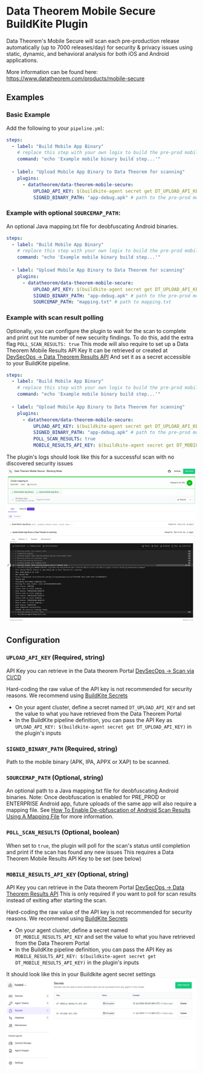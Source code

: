 # Data Theorem Mobile Secure BuildKite Plugin

Data Theorem's Mobile Secure will scan each pre-production release automatically (up to 7000 releases/day)
for security & privacy issues using static, dynamic, and behavioral analysis for both iOS and Android applications.

More information can be found here:  
https://www.datatheorem.com/products/mobile-secure

## Examples

### Basic Example
Add the following to your `pipeline.yml`:

```yml
steps:
  - label: "Build Mobile App Binary"
    # replace this step with your own logix to build the pre-prod mobile binary that you want to scan
    command: "echo 'Example mobile binary build step...'"

  - label: "Upload Mobile App Binary to Data Theorem for scanning"
    plugins:
      - datatheorem/data-theorem-mobile-secure:
          UPLOAD_API_KEY: $(buildkite-agent secret get DT_UPLOAD_API_KEY)
          SIGNED_BINARY_PATH: "app-debug.apk" # path to the pre-prod mobile binary built in the previous step
```

### Example with optional `SOURCEMAP_PATH`:
An optional Java mapping.txt file for deobfuscating Android binaries.

```yml
steps:
  - label: "Build Mobile App Binary"
    # replace this step with your own logix to build the pre-prod mobile binary that you want to scan
    command: "echo 'Example mobile binary build step...'"

  - label: "Upload Mobile App Binary to Data Theorem for scanning"
    plugins:
      - datatheorem/data-theorem-mobile-secure:
          UPLOAD_API_KEY: $(buildkite-agent secret get DT_UPLOAD_API_KEY)
          SIGNED_BINARY_PATH: "app-debug.apk" # path to the pre-prod mobile binary built in the previous step
          SOURCEMAP_PATH: "mapping.txt" # path to mapping.txt
```

### Example with scan result polling
Optionally, you can configure the plugin to wait for the scan to complete and print out hte number of new security findings.
To do this, add the extra flag `POLL_SCAN_RESULTS: true`
This mode will also require to set up a Data Theorem Mobile Results API Key
It can be retrieved or created at [DevSecOps -> Data Theorem Results API](https://www.securetheorem.com/devsecops/v2/results_api_access)
And set it as a secret accessible to your BuildKite pipeline.

```yml
steps:
  - label: "Build Mobile App Binary"
    # replace this step with your own logix to build the pre-prod mobile binary that you want to scan
    command: "echo 'Example mobile binary build step...'"

  - label: "Upload Mobile App Binary to Data Theorem for scanning"
    plugins:
      - datatheorem/data-theorem-mobile-secure:
          UPLOAD_API_KEY: $(buildkite-agent secret get DT_UPLOAD_API_KEY)
          SIGNED_BINARY_PATH: "app-debug.apk" # path to the pre-prod mobile binary built in the previous step
          POLL_SCAN_RESULTS: true
          MOBILE_RESULTS_API_KEY: $(buildkite-agent secret get DT_MOBILE_RESULTS_API_KEY)
```

The plugin's logs should look like this for a successful scan with no discovered security issues
![buildkite-data-theorem-mobile-secure-plugin-polling-mode-no-issues.png](images%2Fbuildkite-data-theorem-mobile-secure-plugin-polling-mode-no-issues.png)

## Configuration

### `UPLOAD_API_KEY` (Required, string)
API Key you can retrieve in the Data theorem Portal [DevSecOps -> Scan via CI/CD](https://www.securetheorem.com/devsecops/v2/scancicd)

Hard-coding the raw value of the API key is not recommended for security reasons.
We recommend using [BuildKite Secrets](https://buildkite.com/docs/pipelines/security/secrets/buildkite-secrets)

- On your agent cluster, define a secret named `DT_UPLOAD_API_KEY` and set the value to what you have retrieved from the Data Theorem Portal
- In the BuildKite pipeline definition, you can pass the API Key as `UPLOAD_API_KEY: $(buildkite-agent secret get DT_UPLOAD_API_KEY)` in the plugin's inputs

### `SIGNED_BINARY_PATH` (Required, string)
Path to the mobile binary (APK, IPA, APPX or XAP) to be scanned.

### `SOURCEMAP_PATH` (Optional, string)
An optional path to a Java mapping.txt file for deobfuscating Android binaries.
Note: Once deobfuscation is enabled for PRE_PROD or ENTERPRISE Android app, future uploads of the same app will also require a mapping file.
See [How To Enable De-obfuscation of Android Scan Results Using A Mapping File](https://datatheorem.atlassian.net/servicedesk/customer/portal/1/article/61669389) for more information.

### `POLL_SCAN_RESULTS` (Optional, boolean)
When set to `true`, the plugin will poll for the scan's status until completion and print if the scan has found any new issues
This requires a Data Theorem Mobile Results API Key to be set (see below)

### `MOBILE_RESULTS_API_KEY` (Optional, string)
API Key you can retrieve in the Data theorem Portal [DevSecOps -> Data Theorem Results API](https://www.securetheorem.com/devsecops/v2/results_api_access)
This is only required if you want to poll for scan results instead of exiting after starting the scan.

Hard-coding the raw value of the API key is not recommended for security reasons.
We recommend using [BuildKite Secrets](https://buildkite.com/docs/pipelines/security/secrets/buildkite-secrets)

- On your agent cluster, define a secret named `DT_MOBILE_RESULTS_API_KEY` and set the value to what you have retrieved from the Data Theorem Portal
- In the BuildKite pipeline definition, you can pass the API Key as `MOBILE_RESULTS_API_KEY: $(buildkite-agent secret get DT_MOBILE_RESULTS_API_KEY)` in the plugin's inputs

It should look like this in your Buildkite agent secret settings
![buildkite-data-theorem-mobile-secure-plugin-secrets.png](images%2Fbuildkite-data-theorem-mobile-secure-plugin-secrets.png)